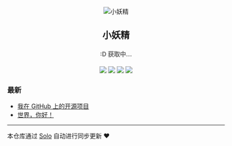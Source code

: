 <p align="center"><img alt="小妖精" src="https://static.b3log.org/images/brand/solo-32.png"></p><h2 align="center">
小妖精
</h2>

<h4 align="center"><p id="hitokoto" style="color:DimGray">:D 获取中...</p></h4>
<p align="center"><a title="小妖精" target="_blank" href="https://github.com/headplan/solo-blog"><img src="https://img.shields.io/github/last-commit/headplan/solo-blog.svg?style=flat-square&color=FF9900"></a>
<a title="GitHub repo size in bytes" target="_blank" href="https://github.com/headplan/solo-blog"><img src="https://img.shields.io/github/repo-size/headplan/solo-blog.svg?style=flat-square"></a>
<a title="Solo Version" target="_blank" href="https://github.com/b3log/solo/releases"><img src="https://img.shields.io/badge/solo-3.6.4-f1e05a.svg?style=flat-square&color=blueviolet"></a>
<a title="Hits" target="_blank" href="https://github.com/b3log/hits"><img src="https://hits.b3log.org/headplan/solo-blog.svg"></a></p>

### 最新

* [我在 GitHub 上的开源项目](http://blog.lartisan.cn/my-github-repos)
* [世界，你好！](http://blog.lartisan.cn/hello-solo)



---

本仓库通过 [Solo](https://github.com/b3log/solo) 自动进行同步更新 ❤️ 